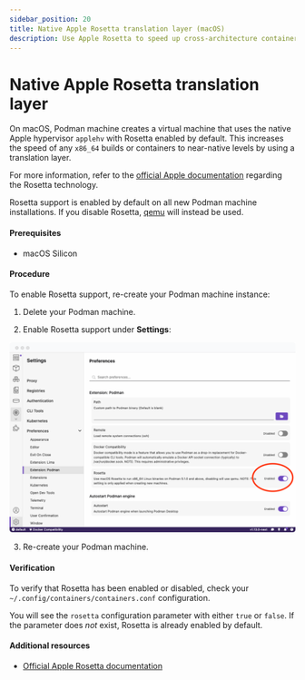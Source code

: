 ```yaml
---
sidebar_position: 20
title: Native Apple Rosetta translation layer (macOS)
description: Use Apple Rosetta to speed up cross-architecture containers
---
```


# Native Apple Rosetta translation layer

On macOS, Podman machine creates a virtual machine that uses the native Apple hypervisor `applehv` with Rosetta enabled by default. This increases the speed of any `x86_64` builds or containers to near-native levels by using a translation layer.

For more information, refer to the [official Apple documentation](https://developer.apple.com/documentation/virtualization/running_intel_binaries_in_linux_vms_with_rosetta) regarding the Rosetta technology.

Rosetta support is enabled by default on all new Podman machine installations. If you disable Rosetta, [qemu](https://www.qemu.org/) will instead be used.

#### Prerequisites

- macOS Silicon

#### Procedure

To enable Rosetta support, re-create your Podman machine instance:

1. Delete your Podman machine.

2. Enable Rosetta support under **Settings**:

![rosetta](img/rosetta.png)

3. Re-create your Podman machine.

#### Verification

To verify that Rosetta has been enabled or disabled, check your `~/.config/containers/containers.conf` configuration.

You will see the `rosetta` configuration parameter with either `true` or `false`. If the parameter does _not_ exist, Rosetta is already enabled by default.

#### Additional resources

- [Official Apple Rosetta documentation](https://developer.apple.com/documentation/virtualization/running_intel_binaries_in_linux_vms_with_rosetta)
